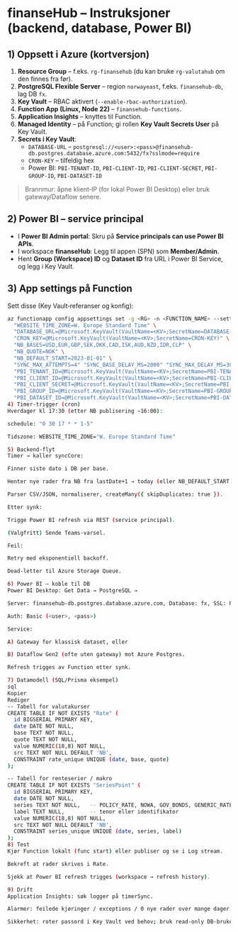 # finanseHub – Instruksjoner (backend, database, Power BI)

## 1) Oppsett i Azure (kortversjon)
1. **Resource Group** – f.eks. `rg-finansehub` (du kan bruke `rg-valutahub` om den finnes fra før).
2. **PostgreSQL Flexible Server** – region `norwayeast`, f.eks. `finansehub-db`, lag DB `fx`.
3. **Key Vault** – RBAC aktivert (`--enable-rbac-authorization`).
4. **Function App (Linux, Node 22)** – `finansehub-functions`.
5. **Application Insights** – knyttes til Function.
6. **Managed Identity** – på Function; gi rollen **Key Vault Secrets User** på Key Vault.
7. **Secrets i Key Vault**:
   - `DATABASE-URL` – `postgresql://<user>:<pass>@finansehub-db.postgres.database.azure.com:5432/fx?sslmode=require`
   - `CRON-KEY` – tilfeldig hex
   - Power BI: `PBI-TENANT-ID`, `PBI-CLIENT-ID`, `PBI-CLIENT-SECRET`, `PBI-GROUP-ID`, `PBI-DATASET-ID`

> Brannmur: åpne klient‑IP (for lokal Power BI Desktop) eller bruk gateway/Dataflow senere.

## 2) Power BI – service principal
- I **Power BI Admin portal**: Skru på **Service principals can use Power BI APIs**.
- I workspace **finanseHub**: Legg til appen (SPN) som **Member/Admin**.
- Hent **Group (Workspace) ID** og **Dataset ID** fra URL i Power BI Service, og legg i Key Vault.

## 3) App settings på Function
Sett disse (Key Vault‑referanser og konfig):

```bash
az functionapp config appsettings set -g <RG> -n <FUNCTION_NAME> --settings \
  "WEBSITE_TIME_ZONE=W. Europe Standard Time" \
  "DATABASE_URL=@Microsoft.KeyVault(VaultName=<KV>;SecretName=DATABASE-URL)" \
  "CRON_KEY=@Microsoft.KeyVault(VaultName=<KV>;SecretName=CRON-KEY)" \
  "NB_BASES=USD,EUR,GBP,SEK,DKK,CAD,ISK,AUD,NZD,IDR,CLP" \
  "NB_QUOTE=NOK" \
  "NB_DEFAULT_START=2023-01-01" \
  "SYNC_MAX_ATTEMPTS=4" "SYNC_BASE_DELAY_MS=2000" "SYNC_MAX_DELAY_MS=30000" \
  "PBI_TENANT_ID=@Microsoft.KeyVault(VaultName=<KV>;SecretName=PBI-TENANT-ID)" \
  "PBI_CLIENT_ID=@Microsoft.KeyVault(VaultName=<KV>;SecretName=PBI-CLIENT-ID)" \
  "PBI_CLIENT_SECRET=@Microsoft.KeyVault(VaultName=<KV>;SecretName=PBI-CLIENT-SECRET)" \
  "PBI_GROUP_ID=@Microsoft.KeyVault(VaultName=<KV>;SecretName=PBI-GROUP-ID)" \
  "PBI_DATASET_ID=@Microsoft.KeyVault(VaultName=<KV>;SecretName=PBI-DATASET-ID)"
4) Timer‑trigger (cron)
Hverdager kl 17:30 (etter NB publisering ~16:00):

schedule: "0 30 17 * * 1-5"

Tidszone: WEBSITE_TIME_ZONE="W. Europe Standard Time"

5) Backend‑flyt
Timer → kaller syncCore:

Finner siste dato i DB per base.

Henter nye rader fra NB fra lastDate+1 → today (eller NB_DEFAULT_START ved første kjøring).

Parser CSV/JSON, normaliserer, createMany({ skipDuplicates: true }).

Etter synk:

Trigge Power BI refresh via REST (service principal).

(Valgfritt) Sende Teams‑varsel.

Feil:

Retry med eksponentiell backoff.

Dead‑letter til Azure Storage Queue.

6) Power BI – koble til DB
Power BI Desktop: Get Data → PostgreSQL →

Server: finansehub-db.postgres.database.azure.com, Database: fx, SSL: Require, Port: 5432

Auth: Basic (<user>, <pass>)

Service:

A) Gateway for klassisk dataset, eller

B) Dataflow Gen2 (ofte uten gateway) mot Azure Postgres.

Refresh trigges av Function etter synk.

7) Datamodell (SQL/Prisma eksempel)
sql
Kopier
Rediger
-- Tabell for valutakurser
CREATE TABLE IF NOT EXISTS "Rate" (
  id BIGSERIAL PRIMARY KEY,
  date DATE NOT NULL,
  base TEXT NOT NULL,
  quote TEXT NOT NULL,
  value NUMERIC(18,8) NOT NULL,
  src TEXT NOT NULL DEFAULT 'NB',
  CONSTRAINT rate_unique UNIQUE (date, base, quote)
);

-- Tabell for renteserier / makro
CREATE TABLE IF NOT EXISTS "SeriesPoint" (
  id BIGSERIAL PRIMARY KEY,
  date DATE NOT NULL,
  series TEXT NOT NULL,   -- POLICY_RATE, NOWA, GOV_BONDS, GENERIC_RATES
  label TEXT NULL,        -- tenor eller identifikator
  value NUMERIC(18,8) NOT NULL,
  src TEXT NOT NULL DEFAULT 'NB',
  CONSTRAINT series_unique UNIQUE (date, series, label)
);
8) Test
Kjør Function lokalt (func start) eller publiser og se i Log stream.

Bekreft at rader skrives i Rate.

Sjekk at Power BI refresh trigges (workspace → refresh history).

9) Drift
Application Insights: søk logger på timerSync.

Alarmer: feilede kjøringer / exceptions / 0 nye rader over mange dager.

Sikkerhet: roter passord i Key Vault ved behov; bruk read‑only DB‑bruker for BI.

